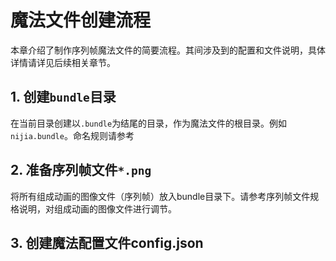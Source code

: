 # 魔法文件创建流程

本章介绍了制作序列帧魔法文件的简要流程。其间涉及到的配置和文件说明，具体详情请详见后续相关章节。

## 1. 创建`bundle`目录
在当前目录创建以`.bundle`为结尾的目录，作为魔法文件的根目录。例如`nijia.bundle`。命名规则请参考
## 2. 准备序列帧文件`*.png`
将所有组成动画的图像文件（序列帧）放入bundle目录下。请参考序列帧文件规格说明，对组成动画的图像文件进行调节。
## 3. 创建魔法配置文件config.json
